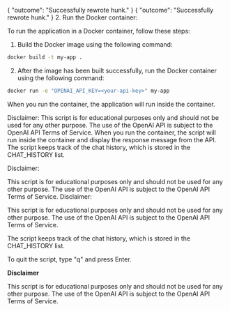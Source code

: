{
    "outcome": "Successfully rewrote hunk."
}
{
    "outcome": "Successfully rewrote hunk."
}
2. Run the Docker container:

To run the application in a Docker container, follow these steps:

1. Build the Docker image using the following command:

```bash
docker build -t my-app .
```

2. After the image has been built successfully, run the Docker container using the following command:

```bash
docker run -e "OPENAI_API_KEY=<your-api-key>" my-app
```

When you run the container, the application will run inside the container. 

Disclaimer:
This script is for educational purposes only and should not be used for any other purpose. The use of the OpenAI API is subject to the OpenAI API Terms of Service.
When you run the container, the script will run inside the container and display the response message from the API. The script keeps track of the chat history, which is stored in the CHAT_HISTORY list.

Disclaimer:

This script is for educational purposes only and should not be used for any other purpose. The use of the OpenAI API is subject to the OpenAI API Terms of Service.
Disclaimer:

This script is for educational purposes only and should not be used for any other purpose. The use of the OpenAI API is subject to the OpenAI API Terms of Service.

The script keeps track of the chat history, which is stored in the CHAT_HISTORY list.

To quit the script, type "q" and press Enter.

**Disclaimer** 

This script is for educational purposes only and should not be used for any other purpose. The use of the OpenAI API is subject to the OpenAI API Terms of Service.